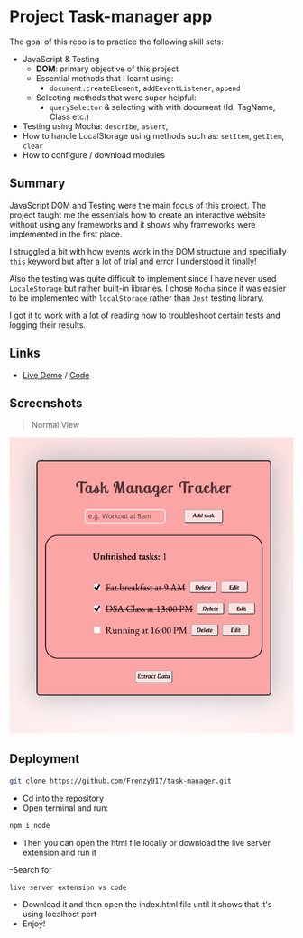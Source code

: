 # Project Task-manager app 

The goal of this repo is to practice the following skill sets:

- JavaScript & Testing
  - **DOM**: primary objective of this project
  - Essential methods that I learnt using:
    - `document.createElement`, `addEeventListener`, `append`
  - Selecting methods that were super helpful:
    - `querySelector` & selecting with with document (Id, TagName, Class etc.) 
- Testing using Mocha: `describe`, `assert`,
- How to handle LocalStorage using methods such as: `setItem`, `getItem`, `clear`
- How to configure / download modules

## Summary

JavaScript DOM and Testing were the main focus of this project. The project taught me the essentials how to create an interactive website without using any frameworks and it shows why frameworks were implemented in the first place.

I struggled a bit with how events work in the DOM structure and specifially `this` keyword but after a lot of trial and error I understood it finally!

Also the testing was quite difficult to implement since I have never used `LocaleStorage` but rather built-in libraries. I chose `Mocha` since it was easier to be implemented with `localStorage` rather than `Jest` testing library.

I got it to work with a lot of reading how to troubleshoot certain tests and logging their results.


## Links
- [Live Demo](https://frenzy017.github.io/task-manager/) / [Code](https://github.com/Frenzy017/task-manager)

## Screenshots

> Normal View

![Screenshot Normal](.img/../images/task-manager.png)

## Deployment

```sh
git clone https://github.com/Frenzy017/task-manager.git
```
- Cd into the repository
- Open terminal and run:

```sh
npm i node
```

- Then you can open the html file locally or download the live server extension and run it

-Search for
```sh
live server extension vs code
```
- Download it and then open the index.html file until it shows that it's using localhost port
- Enjoy!
